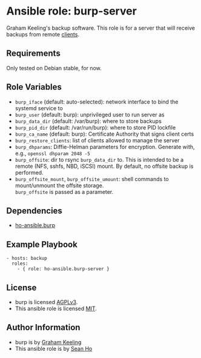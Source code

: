 # Ansible role: burp-server
Graham Keeling's backup software.
This role is for a server that will receive backups from
remote [clients](https://github.com/ho-ansible/burp).

## Requirements
Only tested on Debian stable, for now.

## Role Variables
+ `burp_iface` (default: auto-selected): network interface to bind
  the systemd service to
+ `burp_user` (default: burp): unprivileged user to run server as
+ `burp_data_dir` (default: /var/burp): where to store backups
+ `burp_pid_dir` (default: /var/run/burp): where to store PID lockfile
+ `burp_ca_name` (default: burp): Certificate Authority that signs client certs
+ `burp_restore_clients`: list of clients allowed to manage the server
+ `burp_dhparams`: Diffie-Helman parameters for encryption.
  Generate with, e.g., `openssl dhparam 2048 -5`
+ `burp_offsite`: dir to rsync `burp_data_dir` to.
  This is intended to be a remote (NFS, sshfs, NBD, iSCSI) mount.
  By default, no offsite backup is performed.
+ `burp_offsite_mount`, `burp_offsite_umount`: 
  shell commands to mount/unmount the offsite storage.  
  `burp_offsite` is passed as a parameter.

## Dependencies
+ [ho-ansible.burp](https://github.com/ho-ansible/burp)

## Example Playbook

```
- hosts: backup
  roles:
    - { role: ho-ansible.burp-server }
```

## License
+ burp is licensed [AGPLv3](https://burp.grke.org/licence.html).
+ This ansible role is licensed [MIT](LICENSE).

## Author Information
+ burp is by [Graham Keeling](http://burp.grke.org/)
+ This ansible role is by [Sean Ho](https://github.com/ho-ansible/)
